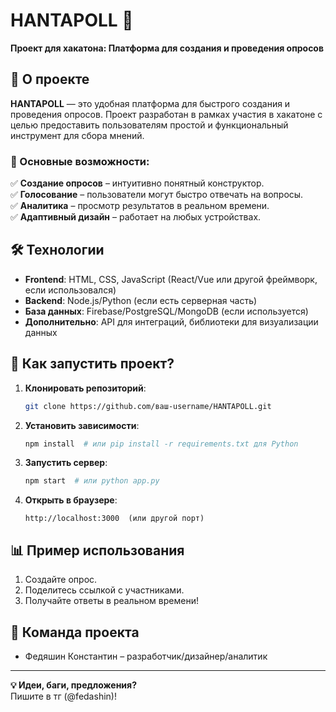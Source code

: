 # HANTAPOLL 🚀  

**Проект для хакатона: Платформа для создания и проведения опросов**  

## 📌 О проекте  
**HANTAPOLL** — это удобная платформа для быстрого создания и проведения опросов. Проект разработан в рамках участия в хакатоне с целью предоставить пользователям простой и функциональный инструмент для сбора мнений.  

### 🔹 Основные возможности:  
✅ **Создание опросов** – интуитивно понятный конструктор.  
✅ **Голосование** – пользователи могут быстро отвечать на вопросы.  
✅ **Аналитика** – просмотр результатов в реальном времени.  
✅ **Адаптивный дизайн** – работает на любых устройствах.  

## 🛠 Технологии  
- **Frontend**: HTML, CSS, JavaScript (React/Vue или другой фреймворк, если использовался)  
- **Backend**: Node.js/Python (если есть серверная часть)  
- **База данных**: Firebase/PostgreSQL/MongoDB (если используется)  
- **Дополнительно**: API для интеграций, библиотеки для визуализации данных  

## 🚀 Как запустить проект?  
1. **Клонировать репозиторий**:  
   ```bash
   git clone https://github.com/ваш-username/HANTAPOLL.git
   ```  
2. **Установить зависимости**:  
   ```bash
   npm install  # или pip install -r requirements.txt для Python
   ```  
3. **Запустить сервер**:  
   ```bash
   npm start  # или python app.py
   ```  
4. **Открыть в браузере**:  
   ```
   http://localhost:3000  (или другой порт)
   ```  

## 📊 Пример использования  
1. Создайте опрос.  
2. Поделитесь ссылкой с участниками.  
3. Получайте ответы в реальном времени!  

## 👥 Команда проекта  
- Федяшин Константин – разработчик/дизайнер/аналитик  

---  
**💡 Идеи, баги, предложения?**  
Пишите в тг (@fedashin)!  

